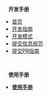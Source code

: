 
**&emsp;开发手册**

  * [首页](dev/)
  * [开发指南](dev/1-开发指南.md)
  * [开发模式](dev/2-开发模式.md)
  * [提交信息规范](dev/3-提交信息规范.md)
  * [提交PR指南](dev/4-提交PR指南.md)

<br>

**&emsp;使用手册**

  * [**使用手册**](working/)